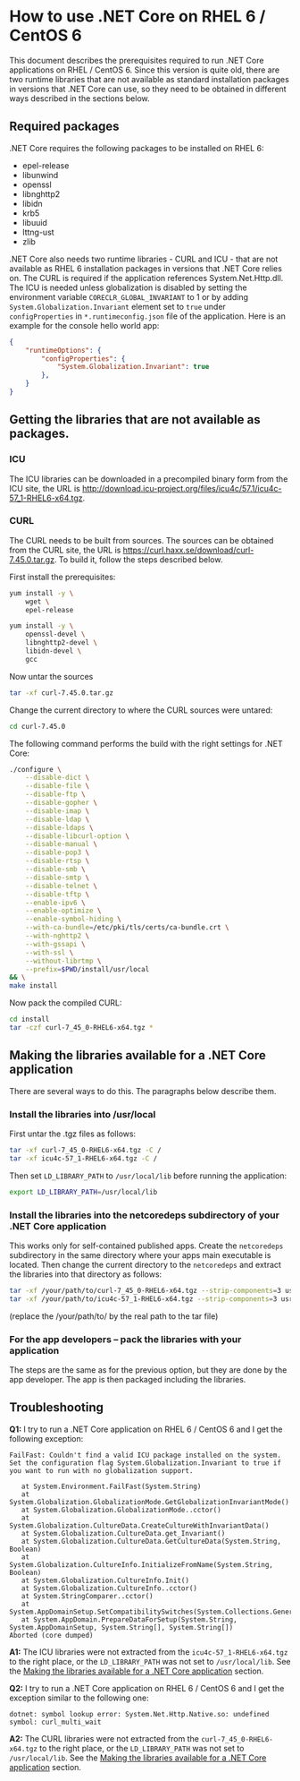 # How to use .NET Core on RHEL 6 / CentOS 6
This document describes the prerequisites required to run .NET Core applications on RHEL / CentOS 6. Since this version is quite old, there are two runtime libraries that are not available as standard  installation packages in versions that .NET Core can use, so they need to be obtained in different ways described in the sections below.
## Required packages
.NET Core requires the following packages to be installed on RHEL 6: 
* epel-release 
* libunwind
* openssl
* libnghttp2
* libidn
* krb5
* libuuid
* lttng-ust
* zlib

.NET Core also needs two runtime libraries - CURL and ICU - that are not available as RHEL 6 installation packages in versions that .NET Core relies on. The CURL is required if the application references System.Net.Http.dll. The ICU is needed unless globalization is disabled by setting the environment variable `CORECLR_GLOBAL_INVARIANT` to 1 or by adding `System.Globalization.Invariant` element set to `true` under `configProperties` in `*.runtimeconfig.json` file of the application. Here is an example for the console hello world app:
```json
{
    "runtimeOptions": {
        "configProperties": {
            "System.Globalization.Invariant": true
        },
    }
}
```
## Getting the libraries that are not available as packages.
### ICU
The ICU libraries can be downloaded in a precompiled binary form from the ICU site, the URL is http://download.icu-project.org/files/icu4c/57.1/icu4c-57_1-RHEL6-x64.tgz.
### CURL
The CURL needs to be built from sources. The sources can be obtained from the CURL site, the URL is https://curl.haxx.se/download/curl-7.45.0.tar.gz.
To build it, follow the steps described below.

First install the prerequisites:
```sh
yum install -y \
    wget \
    epel-release 

yum install -y \
    openssl-devel \
    libnghttp2-devel \
    libidn-devel \
    gcc 
```
Now untar the sources
```sh
tar -xf curl-7.45.0.tar.gz
```
Change the current directory to where the CURL sources were untared:
```sh
cd curl-7.45.0
```
The following command performs the build with the right settings for .NET Core:
```sh
./configure \
    --disable-dict \
    --disable-file \
    --disable-ftp \
    --disable-gopher \
    --disable-imap \
    --disable-ldap \
    --disable-ldaps \
    --disable-libcurl-option \
    --disable-manual \
    --disable-pop3 \
    --disable-rtsp \
    --disable-smb \
    --disable-smtp \
    --disable-telnet \
    --disable-tftp \
    --enable-ipv6 \
    --enable-optimize \
    --enable-symbol-hiding \
    --with-ca-bundle=/etc/pki/tls/certs/ca-bundle.crt \
    --with-nghttp2 \
    --with-gssapi \
    --with-ssl \
    --without-librtmp \
    --prefix=$PWD/install/usr/local
&& \
make install
```
Now pack the compiled CURL:
```sh
cd install 
tar -czf curl-7_45_0-RHEL6-x64.tgz *
```
## Making the libraries available for a .NET Core application
There are several ways to do this. The paragraphs below describe them. 
### Install the libraries into /usr/local
First untar the .tgz files as follows:
```sh
tar -xf curl-7_45_0-RHEL6-x64.tgz -C /
tar -xf icu4c-57_1-RHEL6-x64.tgz -C /
```
Then set `LD_LIBRARY_PATH` to `/usr/local/lib` before running the application:
```sh
export LD_LIBRARY_PATH=/usr/local/lib
```
### Install the libraries into the netcoredeps subdirectory of your .NET Core application
This works only for self-contained published apps. Create the `netcoredeps` subdirectory in the same directory where your apps main executable is located. Then change the current directory to the `netcoredeps` and extract the libraries into that directory as follows:
```sh
tar -xf /your/path/to/curl-7_45_0-RHEL6-x64.tgz --strip-components=3 usr/local/lib/*.so*
tar -xf /your/path/to/icu4c-57_1-RHEL6-x64.tgz --strip-components=3 usr/local/lib/*.so*
```
(replace the /your/path/to/ by the real path to the tar file)
### For the app developers – pack the libraries with your application
The steps are the same as for the previous option, but they are done by the app developer. The app is then packaged including the libraries.
## Troubleshooting
**Q1:** I try to run a .NET Core application on RHEL 6 / CentOS 6 and I get the following exception: 
```
FailFast: Couldn't find a valid ICU package installed on the system. Set the configuration flag System.Globalization.Invariant to true if you want to run with no globalization support.

   at System.Environment.FailFast(System.String)
   at System.Globalization.GlobalizationMode.GetGlobalizationInvariantMode()
   at System.Globalization.GlobalizationMode..cctor()
   at System.Globalization.CultureData.CreateCultureWithInvariantData()
   at System.Globalization.CultureData.get_Invariant()
   at System.Globalization.CultureData.GetCultureData(System.String, Boolean)
   at System.Globalization.CultureInfo.InitializeFromName(System.String, Boolean)
   at System.Globalization.CultureInfo.Init()
   at System.Globalization.CultureInfo..cctor()
   at System.StringComparer..cctor()
   at System.AppDomainSetup.SetCompatibilitySwitches(System.Collections.Generic.IEnumerable`1<System.String>)
   at System.AppDomain.PrepareDataForSetup(System.String, System.AppDomainSetup, System.String[], System.String[])
Aborted (core dumped)
```
**A1:** The ICU libraries were not extracted from the `icu4c-57_1-RHEL6-x64.tgz` to the right place, or the `LD_LIBRARY_PATH` was not set to `/usr/local/lib`. See the [Making the libraries available for a .NET Core application](#making-the-libraries-available-for-a-net-core-application) section.
 

**Q2:** I try to run a .NET Core application on RHEL 6 / CentOS 6 and I get the exception similar to the following one:
```
dotnet: symbol lookup error: System.Net.Http.Native.so: undefined symbol: curl_multi_wait
```
**A2:** The CURL libraries were not extracted from the `curl-7_45_0-RHEL6-x64.tgz` to the right place, or the `LD_LIBRARY_PATH` was not set to `/usr/local/lib`. See the [Making the libraries available for a .NET Core application](#making-the-libraries-available-for-a-net-core-application) section.
